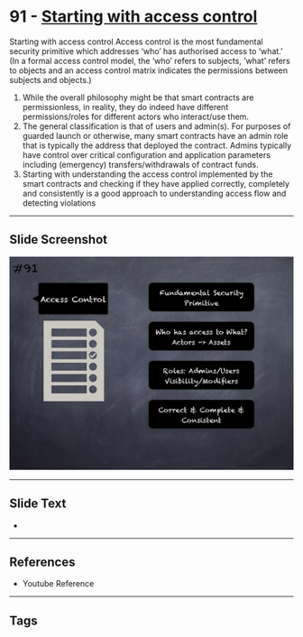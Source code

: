 
# 91 - [Starting with access control](./Starting%20with%20access%20control.md)

Starting with access control Access control is the most fundamental security primitive which addresses ‘who’ has authorised access to ‘what.’ (In a formal access control model, the ‘who’ refers to subjects, ’what’ refers to objects and an access control matrix indicates the permissions between subjects and objects.)


1.  While the overall philosophy might be that smart contracts are permissionless, in reality, they do indeed have different permissions/roles for different actors who interact/use them.
2.  The general classification is that of users and admin(s). For purposes of guarded launch or otherwise, many smart contracts have an admin role that is typically the address that deployed the contract. Admins typically have control over critical configuration and application parameters including (emergency) transfers/withdrawals of contract funds.
3.  Starting with understanding the access control implemented by the smart contracts and checking if they have applied correctly, completely and consistently is a good approach to understanding access flow and detecting violations


___
## Slide Screenshot
![091.png](../../images/6.%20Audit%20Techniques%20and%20Tools%20101/091.png)
___
## Slide Text
- 
___
## References
- Youtube Reference
___
## Tags
